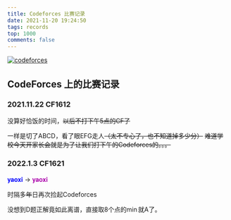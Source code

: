 ```yaml
---
title: Codeforces 比赛记录
date: 2021-11-20 19:24:50
tags: records
top: 1000
comments: false
---
```


<style type="text/css">
.rated-user {
    font-family: helvetica neue,Helvetica,Arial,sans-serif;
    text-decoration: none!important;
    font-weight: 700;
    display: inline-block;
}
.legendary-user-first-letter {
    color: #000!important
}
.user-legendary {
    color: red!important
}
.user-red {
    color: red!important
}
.user-orange {
    color: #ff8c00!important
}
.user-violet {
    color: #a0a!important
}
.user-blue {
    color: blue!important
}
.user-cyan {
    color: #03a89e!important
}
.user-green {
    color: green!important
}
.user-gray {
    color: gray!important
}
</style>

[![codeforces](https://codeforces-status.yaoxi-std.workers.dev/shields?handle=yaoxi)](https://codeforces.com/profile/yaoxi)

<!-- more -->
## CodeForces 上的比赛记录

### 2021.11.22 CF1612
没算好恰饭的时间，~~以后不打下午5点的CF了~~

一样是切了ABCD，看了眼EFG走人~~（太不专心了，也不知道掉多少分）~~
~~难道学校今天开家长会就是为了让我们打下午的Codeforces的。。。~~

### 2022.1.3 CF1621
<font class="rated-user user-blue">yaoxi</font>
$\to$
<font class="rated-user user-violet">yaoxi</font>

时隔多~~年~~日再次捡起Codeforces

没想到D题正解竟如此离谱，直接取$8$个点的$\min$就A了。
